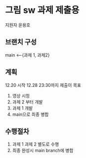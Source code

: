 # 그림 sw 과제 제출용

지원자 윤용호

## 브랜치 구성

main <--{과제 1, 과제2}

## 계획

12.20 시작
12.28 23:30까지 제출이 목표

1. 영상 시청
2. 과제 2 부터 개발
3. 과제 1 개발
4. main으로 최종 병합

## 수행절차

1. 과제 1 과제 2 별도로 수행
2. 최종 완성시 main branch에 병합
